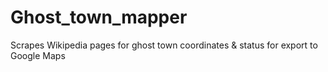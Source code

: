 # Ghost_town_mapper
 Scrapes Wikipedia pages for ghost town coordinates & status for export to Google Maps
